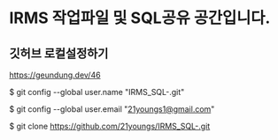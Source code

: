 # IRMS 작업파일 및 SQL공유 공간입니다.

## 깃허브 로컬설정하기 
https://geundung.dev/46

$ git config --global user.name "IRMS_SQL-.git"

$ git config --global user.email "21youngs1@gmail.com"

$ git clone https://github.com/21youngs/IRMS_SQL-.git

